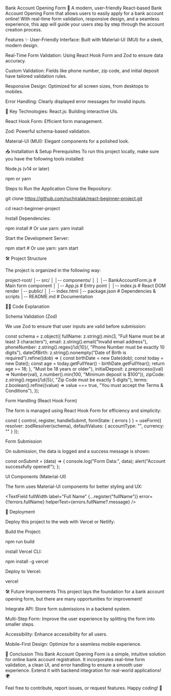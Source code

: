 Bank Account Opening Form 🚀
A modern, user-friendly React-based Bank Account Opening Form that allows users to easily apply for a bank account online! With real-time form validation, responsive design, and a seamless experience, this app will guide your users step by step through the account creation process.

Features ✨
User-Friendly Interface: Built with Material-UI (MUI) for a sleek, modern design.

Real-Time Form Validation: Using React Hook Form and Zod to ensure data accuracy.

Custom Validation: Fields like phone number, zip code, and initial deposit have tailored validation rules.

Responsive Design: Optimized for all screen sizes, from desktops to mobiles.

Error Handling: Clearly displayed error messages for invalid inputs.

🔑 Key Technologies:
React.js: Building interactive UIs.

React Hook Form: Efficient form management.

Zod: Powerful schema-based validation.

Material-UI (MUI): Elegant components for a polished look.

📥 Installation & Setup
Prerequisites
To run this project locally, make sure you have the following tools installed:

Node.js (v14 or later)

npm or yarn

Steps to Run the Application
Clone the Repository:

git clone https://github.com/ruchiralak/react-beginner-project.git

cd react-beginner-project



Install Dependencies:

npm install   # Or use yarn: yarn install

Start the Development Server:

npm start     # Or use yarn: yarn start

🛠️ Project Structure

The project is organized in the following way:

project-root/
│-- src/
│   │-- components/
│   │   │-- BankAccountForm.js  # Main form component
│   │-- App.js                   # Entry point
│   │-- index.js                 # React DOM render
│-- public/
│   │-- index.html
│-- package.json                 # Dependencies & scripts
│-- README.md                    # Documentation

🧑‍💻 Code Explanation

Schema Validation (Zod)

We use Zod to ensure that user inputs are valid before submission:

const schema = z.object({
  fullName: z.string().min(3, "Full Name must be at least 3 characters"),
  email: z.string().email("Invalid email address"),
  phoneNumber: z.string().regex(/\d{10}/, "Phone Number must be exactly 10 digits"),
  dateOfBirth: z.string().nonempty("Date of Birth is required").refine((dob) => {
    const birthDate = new Date(dob);
    const today = new Date();
    const age = today.getFullYear() - birthDate.getFullYear();
    return age >= 18;
  }, "Must be 18 years or older"),
  initialDeposit: z.preprocess((val) => Number(val), z.number().min(100, "Minimum deposit is $100")),
  zipCode: z.string().regex(/\d{5}/, "Zip Code must be exactly 5 digits"),
  terms: z.boolean().refine((value) => value === true, "You must accept the Terms & Conditions"),
});


Form Handling (React Hook Form)

The form is managed using React Hook Form for efficiency and simplicity:

const { control, register, handleSubmit, formState: { errors } } = useForm({
  resolver: zodResolver(schema),
  defaultValues: { accountType: "", currency: "" }
});

Form Submission

On submission, the data is logged and a success message is shown:

const onSubmit = (data) => {
  console.log("Form Data:", data);
  alert("Account successfully opened!");
};

UI Components (Material-UI)

The form uses Material-UI components for better styling and UX:

<TextField
  fullWidth
  label="Full Name"
  {...register("fullName")}
  error={!!errors.fullName}
  helperText={errors.fullName?.message}
/>

🚀 Deployment

Deploy this project to the web with Vercel or Netlify:

Build the Project:

npm run build

install Vercel CLI:

npm install -g vercel

Deploy to Vercel:

vercel

🛠️ Future Improvements
This project lays the foundation for a bank account opening form, but there are many opportunities for improvement!

Integrate API: Store form submissions in a backend system.

Multi-Step Form: Improve the user experience by splitting the form into smaller steps.

Accessibility: Enhance accessibility for all users.

Mobile-First Design: Optimize for a seamless mobile experience.

💬 Conclusion
This Bank Account Opening Form is a simple, intuitive solution for online bank account registration. It incorporates real-time form validation, a clean UI, and error handling to ensure a smooth user experience. Extend it with backend integration for real-world applications! 🌍

Feel free to contribute, report issues, or request features. Happy coding! 🎉






